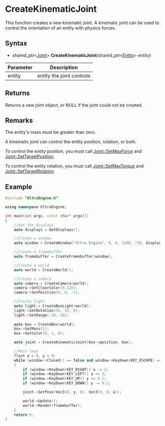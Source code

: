# CreateKinematicJoint

This function creates a new kinematic joint. A kinematic joint can be used to control the orientation of an entity with physics forces.

## Syntax

- shared_ptr<[Joint](Joint.md)> **CreateKinematicJoint**(shared_ptr<[Entity](Entity.md)> entity)

| Parameter | Description |
|---|---|
| entity | entity the joint controls |

## Returns

Returns a new joint object, or NULL if the joint could not be created.

## Remarks

The entity's mass must be greater than zero.

A kinematic joint can control the entity position, rotation, or both.

To control the entity position, you must call [Joint::SetMaxForce](Joint_SetMaxForce.md) and [Joint::SetTargetPosition](Joint_SetTargetPosition.md).

To control the entity rotation, you must call [Joint::SetMaxTorque](Joint_SetMaxTorque.md) and [Joint::SetTargetRotation](Joint_SetTargetRotation.md).

## Example

```c++
#include "UltraEngine.h"

using namespace UltraEngine;

int main(int argc, const char* argv[])
{
    //Get the displays
    auto displays = GetDisplays();

    //Create a window
    auto window = CreateWindow("Ultra Engine", 0, 0, 1280, 720, displays[0], WINDOW_CENTER | WINDOW_TITLEBAR);

    //Create a framebuffer
    auto framebuffer = CreateFramebuffer(window);

    //Create a world
    auto world = CreateWorld();

    //Create a camera    
    auto camera = CreateCamera(world);
    camera->SetClearColor(0.125);
    camera->SetPosition(0, 0, -5);

    //Create light
    auto light = CreateBoxLight(world);
    light->SetRotation(35, 35, 0);
    light->SetRange(-20, 20);
    
    auto box = CreateBox(world);
    box->SetMass(1);
    box->SetColor(0, 1, 0);

    auto joint = CreateKinematicJoint(box->position, box);

    //Main loop
    float a = 0, y = 0;
    while (window->Closed() == false and window->KeyDown(KEY_ESCAPE) == false)
    {
        if (window->KeyDown(KEY_RIGHT)) a -= 2;
        if (window->KeyDown(KEY_LEFT)) a += 2;
        if (window->KeyDown(KEY_UP)) y += 0.1;
        if (window->KeyDown(KEY_DOWN)) y -= 0.1;

        joint->SetPose(Vec3(0, y, 0), Vec3(0, 0, a));

        world->Update();
        world->Render(framebuffer);
    }
    return 0;
}
```
